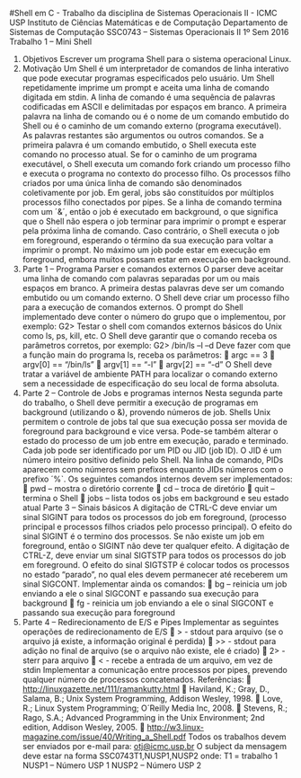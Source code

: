 #Shell em C - Trabalho da disciplina de Sistemas Operacionais II - ICMC USP
Instituto de Ciências Matemáticas e de Computação
Departamento de Sistemas de Computação
SSC0743 – Sistemas Operacionais II
1º Sem 2016
Trabalho 1 – Mini Shell
1. Objetivos
Escrever um programa Shell para o sistema operacional Linux.
2. Motivação
Um Shell é um interpretador de comandos de linha interativo que pode
executar programas especificados pelo usuário. Um Shell repetidamente imprime
um prompt e aceita uma linha de comando digitada em stdin.
A linha de comando é uma sequência de palavras codificadas em ASCII e
delimitadas por espaços em branco. A primeira palavra na linha de comando ou é o
nome de um comando embutido do Shell ou é o caminho de um comando externo
(programa executável). As palavras restantes são argumentos ou outros comandos.
Se a primeira palavra é um comando embutido, o Shell executa este
comando no processo atual. Se for o caminho de um programa executável, o Shell
executa um comando fork criando um processo filho e executa o programa no
contexto do processo filho. Os processos filho criados por uma única linha de
comando são denominados coletivamente por job. Em geral, jobs são constituídos
por múltiplos processos filho conectados por pipes.
Se a linha de comando termina com um ´&´, então o job é executado em
background, o que significa que o Shell não espera o job terminar para imprimir o
prompt e esperar pela próxima linha de comando. Caso contrário, o Shell executa o
job em foreground, esperando o término da sua execução para voltar a imprimir o
prompt. No máximo um job pode estar em execução em foreground, embora
muitos possam estar em execução em background. 
3. Parte 1 – Programa Parser e comandos externos
O parser deve aceitar uma linha de comando com palavras separadas por um
ou mais espaços em branco. A primeira destas palavras deve ser um comando
embutido ou um comando externo. O Shell deve criar um processo filho para a
execução de comandos externos.
O prompt do Shell implementado deve conter o número do grupo que o
implementou, por exemplo:
G2>
Testar o shell com comandos externos básicos do Unix como ls, ps, kill, etc.
O Shell deve garantir que o comando receba os parâmetros corretos, por exemplo:
G2> /bin/ls –l –d
Deve fazer com que a função main do programa ls, receba os
parâmetros:
 argc == 3
 argv[0] == “/bin/ls”
 argv[1] == “-l”
 argv[2] == “-d”
O Shell deve tratar a variável de ambiente PATH para localizar o comando
externo sem a necessidade de especificação do seu local de forma absoluta.
4. Parte 2 – Controle de Jobs e programas internos
Nesta segunda parte do trabalho, o Shell deve permitir a execução de
programas em background (utilizando o &), provendo números de job.
Shells Unix permitem o controle de jobs tal que sua execução possa ser
movida de foreground para background e vice versa. Pode-se também alterar o
estado do processo de um job entre em execução, parado e terminado.
Cada job pode ser identificado por um PID ou JID (job ID). O JID é um número
inteiro positivo definido pelo Shell. Na linha de comando, PIDs aparecem como
números sem prefixos enquanto JIDs números com o prefixo ´%`.
Os seguintes comandos internos devem ser implementados:
 pwd – mostra o diretório corrente
 cd – troca de diretório
 quit – termina o Shell
 jobs – lista todos os jobs em background e seu estado atual
Parte 3 – Sinais básicos
A digitação de CTRL-C deve enviar um sinal SIGINT para todos os processos do
job em foreground, (processo principal e processos filhos criados pelo processo
principal). O efeito do sinal SIGINT é o termino dos processos. Se não existe um job em
foreground, então o SIGINT não deve ter qualquer efeito.
A digitação de CTRL-Z, deve enviar um sinal SIGTSTP para todos os processos
do job em foreground. O efeito do sinal SIGTSTP é colocar todos os processos no
estado “parado”, no qual eles devem permanecer até receberem um sinal SIGCONT.
Implementar ainda os comandos:
 bg <PID ou JID> – reinicia um job enviando a ele o sinal SIGCONT e
passando sua execução para background
 fg <PID ou JID> - reinicia um job enviando a ele o sinal SIGCONT e
passando sua execução para foreground
5. Parte 4 – Redirecionamento de E/S e Pipes
Implementar as seguintes operações de redirecionamento de E/S
 > - stdout para arquivo (se o arquivo já existe, a informação original é
perdida)
 >> - stdout para adição no final de arquivo (se o arquivo não existe,
ele é criado)
 2> - sterr para arquivo
 < - recebe a entrada de um arquivo, em vez de stdin
Implementar a comunicação entre processos por pipes, prevendo qualquer
número de processos concatenados.
Referências:
 http://linuxgazette.net/111/ramankutty.html
 Haviland, K.; Gray, D., Salama, B.; Unix System Programming, Addison
Wesley, 1998.
 Love, R.; Linux System Programming; O´Reilly Media Inc, 2008.
 Stevens, R.; Rago, S.A.; Advanced Programming in the Unix Environment; 2nd
edition, Addison Wesley, 2005.
 http://w3.linux-magazine.com/issue/40/Writing_a_Shell.pdf
Todos os trabalhos devem ser enviados por e-mail para:
otj@icmc.usp.br
O subject da mensagem deve estar na forma SSC0743T1,NUSP1,NUSP2 onde:
T1 = trabalho 1
NUSP1 – Número USP 1
NUSP2 – Número USP 2
